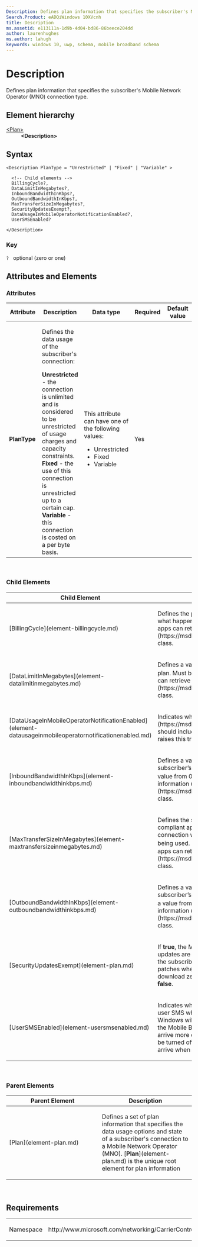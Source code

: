 ```yaml
---
Description: Defines plan information that specifies the subscriber's Mobile Network Operator (MNO) connection type.
Search.Product: eADQiWindows 10XVcnh
title: Description
ms.assetid: e113111a-1d9b-4d04-bd86-86beece204dd
author: laurenhughes
ms.author: lahugh
keywords: windows 10, uwp, schema, mobile broadband schema
---
```


# Description


Defines plan information that specifies the subscriber's Mobile Network Operator (MNO) connection type.

## Element hierarchy

<dl>
<dt><a href="element-plan.md">&lt;Plan&gt;</a></dt>
<dd><b>&lt;Description&gt;</b></dd>
</dl>

## Syntax

``` syntax
<Description PlanType = "Unrestricted" | "Fixed" | "Variable" >

  <!-- Child elements -->
  BillingCycle?,
  DataLimitInMegabytes?,
  InboundBandwidthInKbps?,
  OutboundBandwidthInKbps?,
  MaxTransferSizeInMegabytes?,
  SecurityUpdatesExempt?,
  DataUsageInMobileOperatorNotificationEnabled?,
  UserSMSEnabled?

</Description>
```

### Key

`?`   optional (zero or one)

## Attributes and Elements


### Attributes

<table>
<colgroup>
<col width="20%" />
<col width="20%" />
<col width="20%" />
<col width="20%" />
<col width="20%" />
</colgroup>
<thead>
<tr class="header">
<th>Attribute</th>
<th>Description</th>
<th>Data type</th>
<th>Required</th>
<th>Default value</th>
</tr>
</thead>
<tbody>
<tr class="odd">
<td><strong>PlanType</strong></td>
<td><p>Defines the data usage of the subscriber's connection:</p>
<strong>Unrestricted</strong> - the connection is unlimited and is considered to be unrestricted of usage charges and capacity constraints.
<strong>Fixed</strong> - the use of this connection is unrestricted up to a certain cap.
<strong>Variable</strong> - this connection is costed on a per byte basis.</td>
<td><p>This attribute can have one of the following values:</p>
<ul>
<li>Unrestricted</li>
<li>Fixed</li>
<li>Variable</li>
</ul></td>
<td>Yes</td>
<td></td>
</tr>
</tbody>
</table>

 

### Child Elements

<table>
<colgroup>
<col width="50%" />
<col width="50%" />
</colgroup>
<thead>
<tr class="header">
<th>Child Element</th>
<th>Description</th>
</tr>
</thead>
<tbody>
<tr class="odd">
<td>[BillingCycle](element-billingcycle.md)</td>
<td><p>Defines the plan's starting date and time, its duration, and what happens at the end of the billing cycle. Windows Store apps can retrieve this information using the [<strong>DataPlanStatus</strong>](https://msdn.microsoft.com/library/windows/apps/br207256) class.</p></td>
</tr>
<tr class="even">
<td>[DataLimitInMegabytes](element-datalimitinmegabytes.md)</td>
<td><p>Defines a value representing the data limit in MB for a capped plan. Must be a value from 0 to 2<sup>32nd</sup>. Windows Store apps can retrieve this information using the [<strong>DataPlanStatus</strong>](https://msdn.microsoft.com/library/windows/apps/br207256) class.</p></td>
</tr>
<tr class="odd">
<td>[DataUsageInMobileOperatorNotificationEnabled](element-datausageinmobileoperatornotificationenabled.md)</td>
<td><p>Indicates whether the [<strong>NetworkOperatorNotificationTrigger</strong>](https://msdn.microsoft.com/library/windows/apps/br224831) should include data usage notifications. If <strong>true</strong>, Windows raises this trigger when the data usage threshold is met.</p></td>
</tr>
<tr class="even">
<td>[InboundBandwidthInKbps](element-inboundbandwidthinkbps.md)</td>
<td><p>Defines a value representing the effective link speed of the subscriber’s inbound connection specified in Kbps. Must be a value from 0 to 2<sup>32nd</sup>. Windows Store apps can retrieve this information using the [<strong>DataPlanStatus</strong>](https://msdn.microsoft.com/library/windows/apps/br207256) class.</p></td>
</tr>
<tr class="odd">
<td>[MaxTransferSizeInMegabytes](element-maxtransfersizeinmegabytes.md)</td>
<td><p>Defines the size of an individual download in MB which a compliant application should permit over a metered connection without explicit user approval of the connection being used. Must be a value from 0 to 2<sup>32nd</sup>. Windows Store apps can retrieve this information using the [<strong>DataPlanStatus</strong>](https://msdn.microsoft.com/library/windows/apps/br207256) class.</p></td>
</tr>
<tr class="even">
<td>[OutboundBandwidthInKbps](element-outboundbandwidthinkbps.md)</td>
<td><p>Defines a value representing the effective link speed of the subscriber’s outbound connection specified in Kbps. Must be a value from 0 to 2<sup>32nd</sup>. Windows Store apps can retrieve this information using the [<strong>DataPlanStatus</strong>](https://msdn.microsoft.com/library/windows/apps/br207256) class.</p></td>
</tr>
<tr class="odd">
<td>[SecurityUpdatesExempt](element-plan.md)</td>
<td><p>If <strong>true</strong>, the MNO advises Windows Update (WU) that security updates are exempt from being counted as data usage against the subscriber’s plan and WU will download all security patches when on a metered network. Otherwise, WU will only download zero-day patches and not all security updates when <strong>false</strong>.</p></td>
</tr>
<tr class="even">
<td>[UserSMSEnabled](element-usersmsenabled.md)</td>
<td><p>Indicates whether the subscriber's service includes user-to-user SMS which must be delivered in near real-time. If <strong>true</strong>, Windows will employ less aggressive power management on the Mobile Broadband interface to allow SMS messages to arrive more quickly. If <strong>false</strong>, the mobile broadband radio may be turned off during periods of inactivity. SMS messages will arrive when the PC is next active.</p></td>
</tr>
</tbody>
</table>

 

### Parent Elements

<table>
<colgroup>
<col width="50%" />
<col width="50%" />
</colgroup>
<thead>
<tr class="header">
<th>Parent Element</th>
<th>Description</th>
</tr>
</thead>
<tbody>
<tr class="odd">
<td>[Plan](element-plan.md)</td>
<td><p>Defines a set of plan information that specifies the data usage options and state of a subscriber's connection to a Mobile Network Operator (MNO). [<strong>Plan</strong>](element-plan.md) is the unique root element for plan information</p></td>
</tr>
</tbody>
</table>

 

## Requirements

<table>
<colgroup>
<col width="50%" />
<col width="50%" />
</colgroup>
<tbody>
<tr class="odd">
<td><p>Namespace</p></td>
<td><p>http://www.microsoft.com/networking/CarrierControl/Plans/v1</p></td>
</tr>
</tbody>
</table>

 

 



